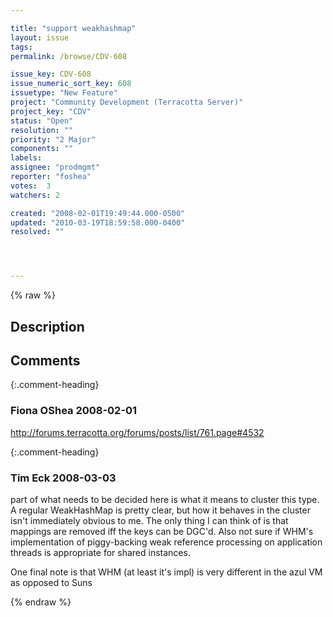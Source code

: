 ```yaml
---

title: "support weakhashmap"
layout: issue
tags: 
permalink: /browse/CDV-608

issue_key: CDV-608
issue_numeric_sort_key: 608
issuetype: "New Feature"
project: "Community Development (Terracotta Server)"
project_key: "CDV"
status: "Open"
resolution: ""
priority: "2 Major"
components: ""
labels: 
assignee: "prodmgmt"
reporter: "foshea"
votes:  3
watchers: 2

created: "2008-02-01T19:49:44.000-0500"
updated: "2010-03-19T18:59:58.000-0400"
resolved: ""




---
```


{% raw %}

## Description

<div markdown="1" class="description">



</div>

## Comments


{:.comment-heading}
### **Fiona OShea** <span class="date">2008-02-01</span>

<div markdown="1" class="comment">

http://forums.terracotta.org/forums/posts/list/761.page#4532

</div>


{:.comment-heading}
### **Tim Eck** <span class="date">2008-03-03</span>

<div markdown="1" class="comment">

part of what needs to be decided here is what it means to cluster this type. A regular WeakHashMap is pretty clear, but how it behaves in the cluster isn't immediately obvious to me. The only thing I can think of is that mappings are removed iff the keys can be DGC'd. Also not sure if WHM's implementation of piggy-backing weak reference processing on application threads is appropriate for shared instances.

One final note is that WHM (at least it's impl) is very different in the azul VM as opposed to Suns

</div>



{% endraw %}
